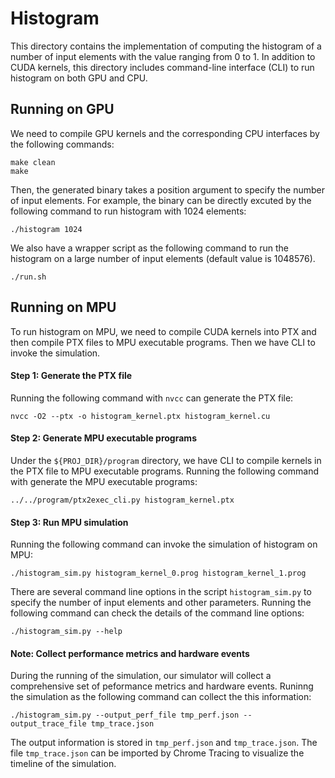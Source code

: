 # Histogram

This directory contains the implementation of computing the histogram of a number of input elements with the value ranging from 0 to 1.
In addition to CUDA kernels, this directory includes command-line interface (CLI) to run histogram on both GPU and CPU.

## Running on GPU

We need to compile GPU kernels and the corresponding CPU interfaces by the following commands:

```
make clean
make
```

Then, the generated binary takes a position argument to specify the number of input elements. 
For example, the binary can be directly excuted by the following command to run histogram with 1024 elements:

```
./histogram 1024
```

We also have a wrapper script as the following command to run the histogram on a large number of input elements (default value is 1048576). 

```
./run.sh
```

## Running on MPU

To run histogram on MPU, we need to compile CUDA kernels into PTX and then compile PTX files to MPU executable programs. 
Then we have CLI to invoke the simulation. 

#### Step 1: Generate the PTX file

Running the following command with ```nvcc``` can generate the PTX file:

```
nvcc -O2 --ptx -o histogram_kernel.ptx histogram_kernel.cu 
```

#### Step 2: Generate MPU executable programs

Under the ```${PROJ_DIR}/program``` directory, we have CLI to compile kernels in the PTX file to MPU executable programs. 
Running the following command with generate the MPU executable programs:

```
../../program/ptx2exec_cli.py histogram_kernel.ptx
```

#### Step 3: Run MPU simulation

Running the following command can invoke the simulation of histogram on MPU:
```
./histogram_sim.py histogram_kernel_0.prog histogram_kernel_1.prog
```

There are several command line options in the script ```histogram_sim.py``` to specify the number of input elements and other parameters.
Running the following command can check the details of the command line options:

```
./histogram_sim.py --help
```

#### Note: Collect performance metrics and hardware events

During the running of the simulation, our simulator will collect a comprehensive set of peformance metrics and hardware events. 
Runinng the simulation as the following command can collect the this information:

```
./histogram_sim.py --output_perf_file tmp_perf.json --output_trace_file tmp_trace.json
```

The output information is stored in ```tmp_perf.json``` and ```tmp_trace.json```. 
The file ```tmp_trace.json``` can be imported by Chrome Tracing to visualize the timeline of the simulation.
